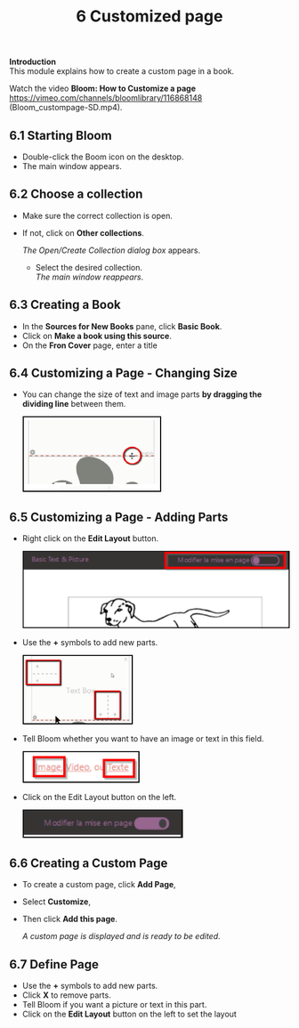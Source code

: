 ﻿---
title: 6 Customized page
---

**Introduction**  
This module explains how to create a custom page in a book.

Watch the video **Bloom: How to Customize a page** https://vimeo.com/channels/bloomlibrary/116868148   
(Bloom_custompage-SD.mp4).

## 6.1 Starting Bloom
- Double-click the Boom icon on the desktop.
- The main window appears.

## 6.2 Choose a collection

- Make sure the correct collection is open.
- If not, click on **Other collections**.

    *The Open/Create Collection dialog box* appears.

    - Select the desired collection.  
        *The main window reappears*.

## 6.3 Creating a Book

- In the **Sources for New Books** pane, click **Basic Book**.
- Click on **Make a book using this source**.
- On the **Fron Cover** page, enter a title

##  6.4 Customizing a Page - Changing  Size

- You can change the size of text and image parts **by dragging the dividing line** between them.

    ![](media/c9d3862479c9bcf5cc0905eb5c1e5c9c.png)

## 6.5 Customizing a Page - Adding Parts

- Right click on the **Edit Layout** button.

    ![](media/54f30d9fa8dc452b8a3488825e6b3be7.png)

- Use the **+** symbols to add new parts.

    ![](media/01798fe41b751ce28db3751252f7bdee.png)

- Tell Bloom whether you want to have an image or text in this field.

    ![](media/0065865c87f37ffce767b7251ce36291.png)

- Click on the Edit Layout button on the left.

    ![](media/f6b55a4318256aa9c86a6a1eca745caa.png)

## 6.6 Creating a Custom Page

- To create a custom page, click **Add Page**,
- Select **Customize**,
- Then click **Add this page**.

    *A custom page is displayed and is ready to be edited*.

## 6.7 Define Page

- Use the **+** symbols to add new parts.
- Click **X** to remove parts.
- Tell Bloom if you want a picture or text in this part.
- Click on the **Edit Layout** button on the left to set the layout

